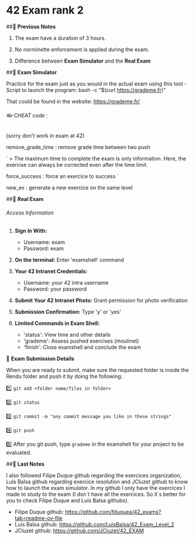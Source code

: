# 42 Exam rank 2

##📝 **Previous Notes**

1. The exam have a duration of 3 hours.

2. No norminette enforcement is applied during the exam.

3. Difference between **Exam Simulator** and the **Real Exam**

##📝 **Exam Simulator**

Practice for the exam just as you would in the actual exam using this tool - Script to launch the program: bash -c "$(curl https://grademe.fr)"

That could be found in the website: https://grademe.fr/

###### 👓 CHEAT code :
(sorry don't work in exam at 42)

remove_grade_time : remove grade time between two push


` > The maximum time to complete the exam is only information. 
  Here, the exercise can always be corrected even after the time limit.

force_success : force an exercice to success `

new_ex : generate a new exercice on the same level

##📝 **Real Exam**

###### Access Information

1. **Sign In With:**
   - Username: exam
   - Password: exam

2. **On the terminal:**
   Enter 'examshell' command

3. **Your 42 Intranet Credentials:**
   - Username: your 42 intra username
   - Password: your password

4. **Submit Your 42 Intranet Photo:**
   Grant permission for photo verification

5. **Submission Confirmation:**
   Type 'y' or 'yes'

6. **Limited Commands in Exam Shell:**
   - 'status': View time and other details
   - 'grademe': Assess pushed exercises (moulinet)
   - 'finish': Close examshell and conclude the exam

📝 **Exam Submission Details**

When you are ready to submit, make sure the requested folder is inside the Rendu folder and push it by doing the following:

1️⃣ `git add <folder name/files in folder>`

2️⃣ `git status`

3️⃣ `git commit -m "any commit message you like in these strings"`

4️⃣ `git push`

5️⃣ After you git push, type `grademe` in the examshell for your project to be evaluated.

##📝 **Last Notes**

I also followed Filipe Duque github regarding the exercices organization, Luís Balsa github regarding exercice resolution and JCluzet github to know how to launch the exam simulator. In my github I only have the exercices I made to study to the exam (I don´t have all the exercices. So it´s better for you to check Filipe Duque and Luís Balsa githubs).

- Filipe Duque github: https://github.com/fduquea/42_exams?tab=readme-ov-file
- Luís Balsa github: https://github.com/LuisBalsa/42_Exam_Level_2
- JCluzet github: https://github.com/JCluzet/42_EXAM

